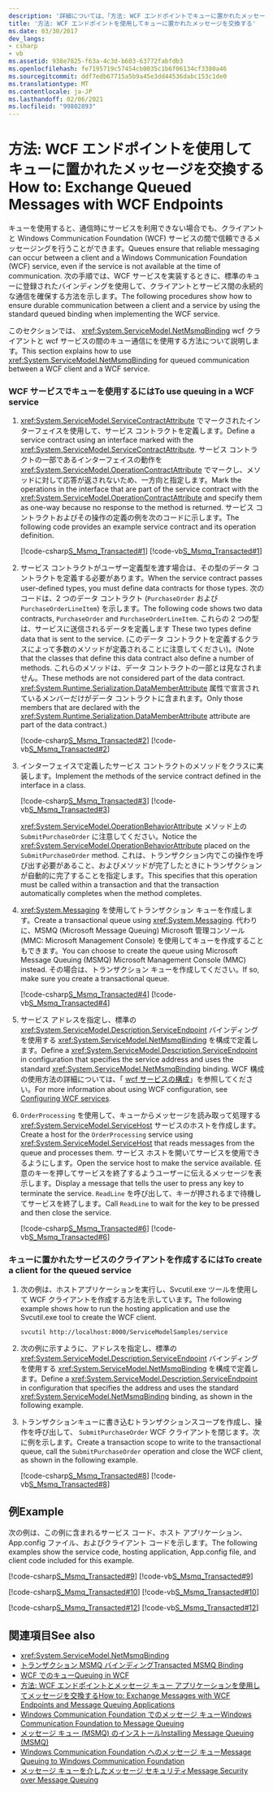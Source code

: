 ```yaml
---
description: '詳細については、「方法: WCF エンドポイントでキューに置かれたメッセージを交換する」をご覧ください。'
title: '方法: WCF エンドポイントを使用してキューに置かれたメッセージを交換する'
ms.date: 03/30/2017
dev_langs:
- csharp
- vb
ms.assetid: 938e7825-f63a-4c3d-b603-63772fabfdb3
ms.openlocfilehash: fe7195719c57454cb0035c1b6f06134cf3380a46
ms.sourcegitcommit: ddf7edb67715a5b9a45e3dd44536dabc153c1de0
ms.translationtype: MT
ms.contentlocale: ja-JP
ms.lasthandoff: 02/06/2021
ms.locfileid: "99802893"
---
```

# <a name="how-to-exchange-queued-messages-with-wcf-endpoints"></a><span data-ttu-id="9561c-103">方法: WCF エンドポイントを使用してキューに置かれたメッセージを交換する</span><span class="sxs-lookup"><span data-stu-id="9561c-103">How to: Exchange Queued Messages with WCF Endpoints</span></span>

<span data-ttu-id="9561c-104">キューを使用すると、通信時にサービスを利用できない場合でも、クライアントと Windows Communication Foundation (WCF) サービスの間で信頼できるメッセージングを行うことができます。</span><span class="sxs-lookup"><span data-stu-id="9561c-104">Queues ensure that reliable messaging can occur between a client and a Windows Communication Foundation (WCF) service, even if the service is not available at the time of communication.</span></span> <span data-ttu-id="9561c-105">次の手順では、WCF サービスを実装するときに、標準のキューに登録されたバインディングを使用して、クライアントとサービス間の永続的な通信を確保する方法を示します。</span><span class="sxs-lookup"><span data-stu-id="9561c-105">The following procedures show how to ensure durable communication between a client and a service by using the standard queued binding when implementing the WCF service.</span></span>  
  
 <span data-ttu-id="9561c-106">このセクションでは、 <xref:System.ServiceModel.NetMsmqBinding> wcf クライアントと wcf サービスの間のキュー通信にを使用する方法について説明します。</span><span class="sxs-lookup"><span data-stu-id="9561c-106">This section explains how to use <xref:System.ServiceModel.NetMsmqBinding> for queued communication between a WCF client and a WCF service.</span></span>  
  
### <a name="to-use-queuing-in-a-wcf-service"></a><span data-ttu-id="9561c-107">WCF サービスでキューを使用するには</span><span class="sxs-lookup"><span data-stu-id="9561c-107">To use queuing in a WCF service</span></span>  
  
1. <span data-ttu-id="9561c-108"><xref:System.ServiceModel.ServiceContractAttribute> でマークされたインターフェイスを使用して、サービス コントラクトを定義します。</span><span class="sxs-lookup"><span data-stu-id="9561c-108">Define a service contract using an interface marked with the <xref:System.ServiceModel.ServiceContractAttribute>.</span></span> <span data-ttu-id="9561c-109">サービス コントラクトの一部であるインターフェイスの動作を <xref:System.ServiceModel.OperationContractAttribute> でマークし、メソッドに対して応答が返されないため、一方向と指定します。</span><span class="sxs-lookup"><span data-stu-id="9561c-109">Mark the operations in the interface that are part of the service contract with the <xref:System.ServiceModel.OperationContractAttribute> and specify them as one-way because no response to the method is returned.</span></span> <span data-ttu-id="9561c-110">サービス コントラクトおよびその操作の定義の例を次のコードに示します。</span><span class="sxs-lookup"><span data-stu-id="9561c-110">The following code provides an example service contract and its operation definition.</span></span>  
  
     [!code-csharp[S_Msmq_Transacted#1](../../../../samples/snippets/csharp/VS_Snippets_CFX/s_msmq_transacted/cs/service.cs#1)]
     [!code-vb[S_Msmq_Transacted#1](../../../../samples/snippets/visualbasic/VS_Snippets_CFX/s_msmq_transacted/vb/service.vb#1)]  
  
2. <span data-ttu-id="9561c-111">サービス コントラクトがユーザー定義型を渡す場合は、その型のデータ コントラクトを定義する必要があります。</span><span class="sxs-lookup"><span data-stu-id="9561c-111">When the service contract passes user-defined types, you must define data contracts for those types.</span></span> <span data-ttu-id="9561c-112">次のコードは、2 つのデータ コントラクト (`PurchaseOrder` および `PurchaseOrderLineItem`) を示します。</span><span class="sxs-lookup"><span data-stu-id="9561c-112">The following code shows two data contracts, `PurchaseOrder` and `PurchaseOrderLineItem`.</span></span> <span data-ttu-id="9561c-113">これらの 2 つの型は、サービスに送信されるデータを定義します </span><span class="sxs-lookup"><span data-stu-id="9561c-113">These two types define data that is sent to the service.</span></span> <span data-ttu-id="9561c-114">(このデータ コントラクトを定義するクラスによって多数のメソッドが定義されることに注意してください)。</span><span class="sxs-lookup"><span data-stu-id="9561c-114">(Note that the classes that define this data contract also define a number of methods.</span></span> <span data-ttu-id="9561c-115">これらのメソッドは、データ コントラクトの一部とは見なされません。</span><span class="sxs-lookup"><span data-stu-id="9561c-115">These methods are not considered part of the data contract.</span></span> <span data-ttu-id="9561c-116"><xref:System.Runtime.Serialization.DataMemberAttribute> 属性で宣言されているメンバーだけがデータ コントラクトに含まれます。</span><span class="sxs-lookup"><span data-stu-id="9561c-116">Only those members that are declared with the <xref:System.Runtime.Serialization.DataMemberAttribute> attribute are part of the data contract.)</span></span>  
  
     [!code-csharp[S_Msmq_Transacted#2](../../../../samples/snippets/csharp/VS_Snippets_CFX/s_msmq_transacted/cs/service.cs#2)]
     [!code-vb[S_Msmq_Transacted#2](../../../../samples/snippets/visualbasic/VS_Snippets_CFX/s_msmq_transacted/vb/service.vb#2)]  
  
3. <span data-ttu-id="9561c-117">インターフェイスで定義したサービス コントラクトのメソッドをクラスに実装します。</span><span class="sxs-lookup"><span data-stu-id="9561c-117">Implement the methods of the service contract defined in the interface in a class.</span></span>  
  
     [!code-csharp[S_Msmq_Transacted#3](../../../../samples/snippets/csharp/VS_Snippets_CFX/s_msmq_transacted/cs/service.cs#3)]
     [!code-vb[S_Msmq_Transacted#3](../../../../samples/snippets/visualbasic/VS_Snippets_CFX/s_msmq_transacted/vb/service.vb#3)]  
  
     <span data-ttu-id="9561c-118"><xref:System.ServiceModel.OperationBehaviorAttribute> メソッド上の `SubmitPurchaseOrder` に注意してください。</span><span class="sxs-lookup"><span data-stu-id="9561c-118">Notice the <xref:System.ServiceModel.OperationBehaviorAttribute> placed on the `SubmitPurchaseOrder` method.</span></span> <span data-ttu-id="9561c-119">これは、トランザクション内でこの操作を呼び出す必要があること、およびメソッドが完了したときにトランザクションが自動的に完了することを指定します。</span><span class="sxs-lookup"><span data-stu-id="9561c-119">This specifies that this operation must be called within a transaction and that the transaction automatically completes when the method completes.</span></span>  
  
4. <span data-ttu-id="9561c-120"><xref:System.Messaging> を使用してトランザクション キューを作成します。</span><span class="sxs-lookup"><span data-stu-id="9561c-120">Create a transactional queue using <xref:System.Messaging>.</span></span> <span data-ttu-id="9561c-121">代わりに、MSMQ (Microsoft Message Queuing) Microsoft 管理コンソール (MMC: Microsoft Management Console) を使用してキューを作成することもできます。</span><span class="sxs-lookup"><span data-stu-id="9561c-121">You can choose to create the queue using Microsoft Message Queuing (MSMQ) Microsoft Management Console (MMC) instead.</span></span> <span data-ttu-id="9561c-122">その場合は、トランザクション キューを作成してください。</span><span class="sxs-lookup"><span data-stu-id="9561c-122">If so, make sure you create a transactional queue.</span></span>  
  
     [!code-csharp[S_Msmq_Transacted#4](../../../../samples/snippets/csharp/VS_Snippets_CFX/s_msmq_transacted/cs/hostapp.cs#4)]
     [!code-vb[S_Msmq_Transacted#4](../../../../samples/snippets/visualbasic/VS_Snippets_CFX/s_msmq_transacted/vb/hostapp.vb#4)]  
  
5. <span data-ttu-id="9561c-123">サービス アドレスを指定し、標準の <xref:System.ServiceModel.Description.ServiceEndpoint> バインディングを使用する <xref:System.ServiceModel.NetMsmqBinding> を構成で定義します。</span><span class="sxs-lookup"><span data-stu-id="9561c-123">Define a <xref:System.ServiceModel.Description.ServiceEndpoint> in configuration that specifies the service address and uses the standard <xref:System.ServiceModel.NetMsmqBinding> binding.</span></span> <span data-ttu-id="9561c-124">WCF 構成の使用方法の詳細については、「 [wcf サービスの構成](../configuring-services.md)」を参照してください。</span><span class="sxs-lookup"><span data-stu-id="9561c-124">For more information about using WCF configuration, see [Configuring WCF services](../configuring-services.md).</span></span>  

6. <span data-ttu-id="9561c-125">`OrderProcessing` を使用して、キューからメッセージを読み取って処理する <xref:System.ServiceModel.ServiceHost> サービスのホストを作成します。</span><span class="sxs-lookup"><span data-stu-id="9561c-125">Create a host for the `OrderProcessing` service using <xref:System.ServiceModel.ServiceHost> that reads messages from the queue and processes them.</span></span> <span data-ttu-id="9561c-126">サービス ホストを開いてサービスを使用できるようにします。</span><span class="sxs-lookup"><span data-stu-id="9561c-126">Open the service host to make the service available.</span></span> <span data-ttu-id="9561c-127">任意のキーを押してサービスを終了するようユーザーに伝えるメッセージを表示します。</span><span class="sxs-lookup"><span data-stu-id="9561c-127">Display a message that tells the user to press any key to terminate the service.</span></span> <span data-ttu-id="9561c-128">`ReadLine` を呼び出して、キーが押されるまで待機してサービスを終了します。</span><span class="sxs-lookup"><span data-stu-id="9561c-128">Call `ReadLine` to wait for the key to be pressed and then close the service.</span></span>  
  
     [!code-csharp[S_Msmq_Transacted#6](../../../../samples/snippets/csharp/VS_Snippets_CFX/s_msmq_transacted/cs/hostapp.cs#6)]
     [!code-vb[S_Msmq_Transacted#6](../../../../samples/snippets/visualbasic/VS_Snippets_CFX/s_msmq_transacted/vb/hostapp.vb#6)]  
  
### <a name="to-create-a-client-for-the-queued-service"></a><span data-ttu-id="9561c-129">キューに置かれたサービスのクライアントを作成するには</span><span class="sxs-lookup"><span data-stu-id="9561c-129">To create a client for the queued service</span></span>  
  
1. <span data-ttu-id="9561c-130">次の例は、ホストアプリケーションを実行し、Svcutil.exe ツールを使用して WCF クライアントを作成する方法を示しています。</span><span class="sxs-lookup"><span data-stu-id="9561c-130">The following example shows how to run the hosting application and use the Svcutil.exe tool to create the WCF client.</span></span>  
  
    ```console
    svcutil http://localhost:8000/ServiceModelSamples/service  
    ```  
  
2. <span data-ttu-id="9561c-131">次の例に示すように、アドレスを指定し、標準の <xref:System.ServiceModel.Description.ServiceEndpoint> バインディングを使用する <xref:System.ServiceModel.NetMsmqBinding> を構成で定義します。</span><span class="sxs-lookup"><span data-stu-id="9561c-131">Define a <xref:System.ServiceModel.Description.ServiceEndpoint> in configuration that specifies the address and uses the standard <xref:System.ServiceModel.NetMsmqBinding> binding, as shown in the following example.</span></span>  

3. <span data-ttu-id="9561c-132">トランザクションキューに書き込むトランザクションスコープを作成し、操作を呼び出して、 `SubmitPurchaseOrder` WCF クライアントを閉じます。次に例を示します。</span><span class="sxs-lookup"><span data-stu-id="9561c-132">Create a transaction scope to write to the transactional queue, call the `SubmitPurchaseOrder` operation and close the WCF client, as shown in the following example.</span></span>  
  
     [!code-csharp[S_Msmq_Transacted#8](../../../../samples/snippets/csharp/VS_Snippets_CFX/s_msmq_transacted/cs/client.cs#8)]
     [!code-vb[S_Msmq_Transacted#8](../../../../samples/snippets/visualbasic/VS_Snippets_CFX/s_msmq_transacted/vb/client.vb#8)]  
  
## <a name="example"></a><span data-ttu-id="9561c-133">例</span><span class="sxs-lookup"><span data-stu-id="9561c-133">Example</span></span>  

 <span data-ttu-id="9561c-134">次の例は、この例に含まれるサービス コード、ホスト アプリケーション、App.config ファイル、およびクライアント コードを示します。</span><span class="sxs-lookup"><span data-stu-id="9561c-134">The following examples show the service code, hosting application, App.config file, and client code included for this example.</span></span>  
  
 [!code-csharp[S_Msmq_Transacted#9](../../../../samples/snippets/csharp/VS_Snippets_CFX/s_msmq_transacted/cs/service.cs#9)]
 [!code-vb[S_Msmq_Transacted#9](../../../../samples/snippets/visualbasic/VS_Snippets_CFX/s_msmq_transacted/vb/service.vb#9)]  
  
 [!code-csharp[S_Msmq_Transacted#10](../../../../samples/snippets/csharp/VS_Snippets_CFX/s_msmq_transacted/cs/hostapp.cs#10)]
 [!code-vb[S_Msmq_Transacted#10](../../../../samples/snippets/visualbasic/VS_Snippets_CFX/s_msmq_transacted/vb/hostapp.vb#10)]  

 [!code-csharp[S_Msmq_Transacted#12](../../../../samples/snippets/csharp/VS_Snippets_CFX/s_msmq_transacted/cs/client.cs#12)]
 [!code-vb[S_Msmq_Transacted#12](../../../../samples/snippets/visualbasic/VS_Snippets_CFX/s_msmq_transacted/vb/client.vb#12)]  

## <a name="see-also"></a><span data-ttu-id="9561c-135">関連項目</span><span class="sxs-lookup"><span data-stu-id="9561c-135">See also</span></span>

- <xref:System.ServiceModel.NetMsmqBinding>
- [<span data-ttu-id="9561c-136">トランザクション MSMQ バインディング</span><span class="sxs-lookup"><span data-stu-id="9561c-136">Transacted MSMQ Binding</span></span>](../samples/transacted-msmq-binding.md)
- [<span data-ttu-id="9561c-137">WCF でのキュー</span><span class="sxs-lookup"><span data-stu-id="9561c-137">Queuing in WCF</span></span>](queuing-in-wcf.md)
- [<span data-ttu-id="9561c-138">方法: WCF エンドポイントとメッセージ キュー アプリケーションを使用してメッセージを交換する</span><span class="sxs-lookup"><span data-stu-id="9561c-138">How to: Exchange Messages with WCF Endpoints and Message Queuing Applications</span></span>](how-to-exchange-messages-with-wcf-endpoints-and-message-queuing-applications.md)
- [<span data-ttu-id="9561c-139">Windows Communication Foundation でのメッセージ キュー</span><span class="sxs-lookup"><span data-stu-id="9561c-139">Windows Communication Foundation to Message Queuing</span></span>](../samples/wcf-to-message-queuing.md)
- [<span data-ttu-id="9561c-140">メッセージ キュー (MSMQ) のインストール</span><span class="sxs-lookup"><span data-stu-id="9561c-140">Installing Message Queuing (MSMQ)</span></span>](../samples/installing-message-queuing-msmq.md)
- [<span data-ttu-id="9561c-141">Windows Communication Foundation へのメッセージ キュー</span><span class="sxs-lookup"><span data-stu-id="9561c-141">Message Queuing to Windows Communication Foundation</span></span>](../samples/message-queuing-to-wcf.md)
- [<span data-ttu-id="9561c-142">メッセージ キューを介したメッセージ セキュリティ</span><span class="sxs-lookup"><span data-stu-id="9561c-142">Message Security over Message Queuing</span></span>](../samples/message-security-over-message-queuing.md)
